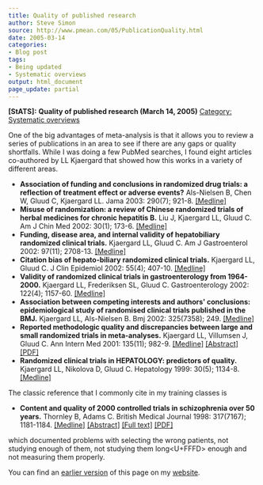 ```yaml
---
title: Quality of published research
author: Steve Simon
source: http://www.pmean.com/05/PublicationQuality.html
date: 2005-03-14
categories:
- Blog post
tags:
- Being updated
- Systematic overviews
output: html_document
page_update: partial
---
```

**[StATS]:** **Quality of published research (March
14, 2005)** [Category: Systematic
overviews](../category/SystematicOverviews.html)

One of the big advantages of meta-analysis is that it allows you to
review a series of publications in an area to see if there are any
gaps or quality shortfalls. While I was doing a few PubMed searches, I
found eight articles co-authored by LL Kjaergard that showed how this
works in a variety of different areas.

- **Association of funding and conclusions in randomized drug
trials: a reflection of treatment effect or adverse events?**
Als-Nielsen B, Chen W, Gluud C, Kjaergard LL. Jama 2003: 290(7);
921-8.
[\[Medline\]](http://www.ncbi.nlm.nih.gov/entrez/query.fcgi?cmd=Retrieve&db=PubMed&list_uids=12928469&dopt=Abstract)
- **Misuse of randomization: a review of Chinese randomized trials
of herbal medicines for chronic hepatitis B.** Liu J, Kjaergard
LL, Gluud C. Am J Chin Med 2002: 30(1); 173-6.
[\[Medline\]](http://www.ncbi.nlm.nih.gov/entrez/query.fcgi?cmd=Retrieve&db=PubMed&list_uids=12067091&dopt=Abstract)
- **Funding, disease area, and internal validity of hepatobiliary
randomized clinical trials.** Kjaergard LL, Gluud C. Am J
Gastroenterol 2002: 97(11); 2708-13.
[\[Medline\]](http://www.ncbi.nlm.nih.gov/entrez/query.fcgi?cmd=Retrieve&db=PubMed&list_uids=12425537&dopt=Abstract)
- **Citation bias of hepato-biliary randomized clinical trials.**
Kjaergard LL, Gluud C. J Clin Epidemiol 2002: 55(4); 407-10.
[\[Medline\]](http://www.ncbi.nlm.nih.gov/entrez/query.fcgi?cmd=Retrieve&db=PubMed&list_uids=11927210&dopt=Abstract)
- **Validity of randomized clinical trials in gastroenterology from
1964-2000.** Kjaergard LL, Frederiksen SL, Gluud C.
Gastroenterology 2002: 122(4); 1157-60.
[\[Medline\]](http://www.ncbi.nlm.nih.gov/entrez/query.fcgi?cmd=Retrieve&db=PubMed&list_uids=11910365&dopt=Abstract)
- **Association between competing interests and authors'
conclusions: epidemiological study of randomised clinical trials
published in the BMJ.** Kjaergard LL, Als-Nielsen B. Bmj 2002:
325(7358); 249.
[\[Medline\]](http://www.ncbi.nlm.nih.gov/entrez/query.fcgi?cmd=Retrieve&db=PubMed&list_uids=12153921&dopt=Abstract)
- **Reported methodologic quality and discrepancies between large
and small randomized trials in meta-analyses.** Kjaergard LL,
Villumsen J, Gluud C. Ann Intern Med 2001: 135(11); 982-9.
[\[Medline\]](http://www.ncbi.nlm.nih.gov/entrez/query.fcgi?cmd=Retrieve&db=PubMed&list_uids=11730399&dopt=Abstract)
[\[Abstract\]](http://www.annals.org/cgi/content/abstract/135/11/982)
[\[PDF\]](http://www.annals.org/cgi/reprint/135/11/982.pdf)
- **Randomized clinical trials in HEPATOLOGY: predictors of
quality.** Kjaergard LL, Nikolova D, Gluud C. Hepatology 1999:
30(5); 1134-8.
[\[Medline\]](http://www.ncbi.nlm.nih.gov/entrez/query.fcgi?cmd=Retrieve&db=PubMed&list_uids=10534332&dopt=Abstract)

The classic reference that I commonly cite in my training classes is

- **Content and quality of 2000 controlled trials in schizophrenia
over 50 years.** Thornley B, Adams C. British Medical Journal
1998: 317(7167); 1181-1184.
[\[Medline\]](http://www.ncbi.nlm.nih.gov/entrez/query.fcgi?cmd=Retrieve&db=PubMed&list_uids=9794850&dopt=Abstract)
[\[Abstract\]](http://bmj.com/cgi/content/abstract/317/7167/1181)
[\[Full text\]](http://bmj.com/cgi/content/full/317/7167/1181)
[\[PDF\]](http://bmj.com/cgi/reprint/317/7167/1181.pdf)

which documented problems with selecting the wrong patients, not
studying enough of them, not studying them long<U+FFFD> enough and not
measuring them properly.

You can find an [earlier version][sim1] of this page on my [website][sim2].

[sim1]: http://www.pmean.com/05/PublicationQuality.html
[sim2]: http://www.pmean.com
